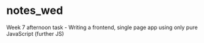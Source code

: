 # notes_wed

Week 7 afternoon task - Writing a frontend, single page app using only pure JavaScript (further JS)
